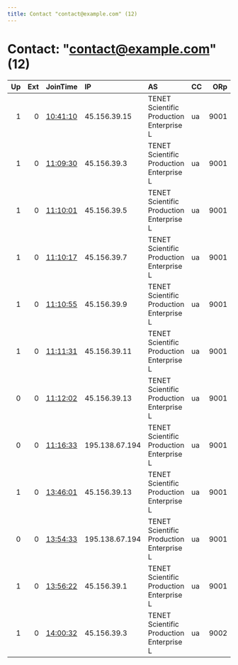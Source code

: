 ```yaml
---
title: Contact "contact@example.com" (12)
---
```


# Contact: "contact@example.com" (12)

|   Up |   Ext | JoinTime                                                                                              | IP             | AS                                       | CC   |   ORp |   Dirp | OS    | Version   | Nickname       |   eFamMembers |
|-----:|------:|:------------------------------------------------------------------------------------------------------|:---------------|:-----------------------------------------|:-----|------:|-------:|:------|:----------|:---------------|--------------:|
|    1 |     0 | [10:41:10](https://nusenu.github.io/OrNetStats/w/relay/E795F1F7AB7CB445BA6831A5E138B6C3FCD2FC65.html) | 45.156.39.15   | TENET Scientific Production Enterprise L | ua   |  9001 |      0 | Linux | 0.4.6.7   | glorytoukraine |             1 |
|    1 |     0 | [11:09:30](https://nusenu.github.io/OrNetStats/w/relay/9E0FC01F00A8A2562D4FBE432AB3095CCC4984DC.html) | 45.156.39.3    | TENET Scientific Production Enterprise L | ua   |  9001 |      0 | Linux | 0.4.6.7   | glorytoukraine |             1 |
|    1 |     0 | [11:10:01](https://nusenu.github.io/OrNetStats/w/relay/4A678F79CA6A74292039DC992DA88C1B120E6660.html) | 45.156.39.5    | TENET Scientific Production Enterprise L | ua   |  9001 |      0 | Linux | 0.4.6.7   | glorytoukraine |             1 |
|    1 |     0 | [11:10:17](https://nusenu.github.io/OrNetStats/w/relay/DA66BDC81154D89B86BA9EC09CD7235EDF605B44.html) | 45.156.39.7    | TENET Scientific Production Enterprise L | ua   |  9001 |      0 | Linux | 0.4.6.7   | glorytoukraine |             1 |
|    1 |     0 | [11:10:55](https://nusenu.github.io/OrNetStats/w/relay/59658EC6B188259C10E1FCDE68450E4065D1F1C2.html) | 45.156.39.9    | TENET Scientific Production Enterprise L | ua   |  9001 |      0 | Linux | 0.4.6.7   | glorytoukraine |             1 |
|    1 |     0 | [11:11:31](https://nusenu.github.io/OrNetStats/w/relay/F7C8FBA20D8896EE225C4757C99B0EB28A5C9325.html) | 45.156.39.11   | TENET Scientific Production Enterprise L | ua   |  9001 |      0 | Linux | 0.4.6.7   | glorytoukraine |             1 |
|    0 |     0 | [11:12:02](https://nusenu.github.io/OrNetStats/w/relay/CDCF7559904DA0443C698CC2C74484D50D645721.html) | 45.156.39.13   | TENET Scientific Production Enterprise L | ua   |  9001 |      0 | Linux | 0.4.6.7   | glorytoukraine |             1 |
|    0 |     0 | [11:16:33](https://nusenu.github.io/OrNetStats/w/relay/1063B36A2C9CC543266C938EC13F892AF63DCAE8.html) | 195.138.67.194 | TENET Scientific Production Enterprise L | ua   |  9001 |      0 | Linux | 0.4.6.7   | glorytoukraine |             1 |
|    1 |     0 | [13:46:01](https://nusenu.github.io/OrNetStats/w/relay/6EAF651B1EA29841E53F77464C3733030F115349.html) | 45.156.39.13   | TENET Scientific Production Enterprise L | ua   |  9001 |      0 | Linux | 0.4.6.7   | glorytoukraine |             1 |
|    0 |     0 | [13:54:33](https://nusenu.github.io/OrNetStats/w/relay/BE5058E8BC6A7DB613295276B8DF870C674187B1.html) | 195.138.67.194 | TENET Scientific Production Enterprise L | ua   |  9001 |      0 | Linux | 0.4.6.7   | glorytoukraine |             1 |
|    1 |     0 | [13:56:22](https://nusenu.github.io/OrNetStats/w/relay/BE7D5159209EDBD9EF990532FCB067262E7D75AE.html) | 45.156.39.1    | TENET Scientific Production Enterprise L | ua   |  9001 |      0 | Linux | 0.4.6.7   | glorytoukraine |             1 |
|    1 |     0 | [14:00:32](https://nusenu.github.io/OrNetStats/w/relay/8B47938B5F9DEB2B72C15689B7432DD0114BE325.html) | 45.156.39.3    | TENET Scientific Production Enterprise L | ua   |  9002 |      0 | Linux | 0.4.6.7   | glorytoukraine |             1 |
